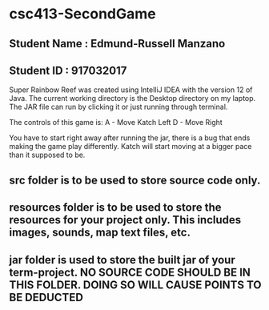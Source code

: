 # csc413-SecondGame

## Student Name  : Edmund-Russell Manzano
## Student ID    : 917032017


Super Rainbow Reef was created using IntelliJ IDEA with the version 12 of Java. 
The current working directory is the Desktop directory on my laptop. The JAR file can run by clicking it or just running through terminal.

The controls of this game is:
A - Move Katch Left
D - Move Right

You have to start right away after running the jar, there is a bug that ends making the game play differently. Katch will start moving at a bigger pace than it supposed to be.


## src folder is to be used to store source code only.

## resources folder is to be used to store the resources for your project only. This includes images, sounds, map text files, etc.

## jar folder is used to store the built jar of your term-project. NO SOURCE CODE SHOULD BE IN THIS FOLDER. DOING SO WILL CAUSE POINTS TO BE DEDUCTED
